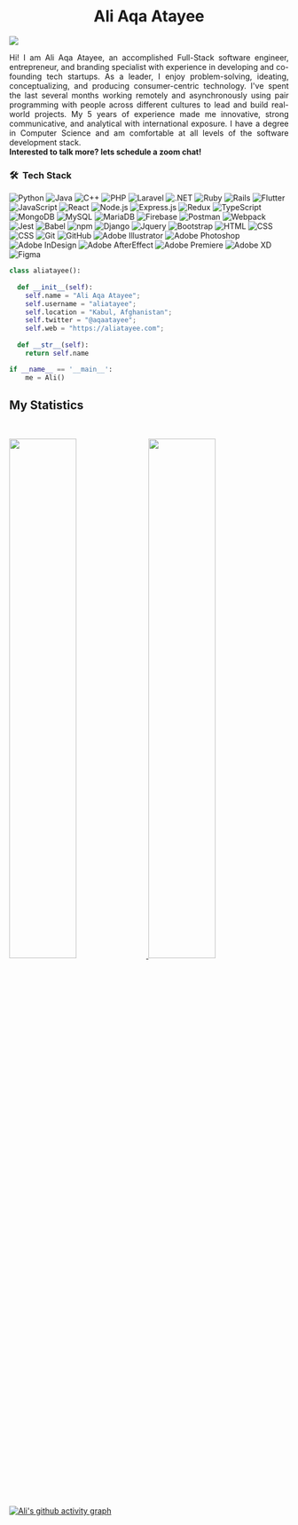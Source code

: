 <h1 align="center">
  <b>Ali Aqa Atayee</b>
</h1>
<a href="https://www.youtube.com/watch?v=dQw4w9WgXcQ"><img src="https://user-images.githubusercontent.com/73097560/115834477-dbab4500-a447-11eb-908a-139a6edaec5c.gif"></a>

<p style="text-align: justify;">Hi! I am Ali Aqa Atayee, an accomplished Full-Stack software engineer, entrepreneur, and branding specialist with experience in developing and co-founding tech startups. As a leader, I enjoy problem-solving, ideating, conceptualizing, and producing consumer-centric technology. I've spent the last several months working remotely and asynchronously using pair programming with people across different cultures to lead and build real-world projects. 
My 5 years of experience made me innovative, strong communicative, and analytical with international exposure. I have a degree in Computer Science and am comfortable at all levels of the software development stack. 
<br>
<b>Interested to talk more? lets schedule a zoom chat!</b>
<br>

### 🛠 &nbsp;Tech Stack

![Python](https://img.shields.io/badge/-Python-05122A?style=flat&logo=python)
![Java](https://img.shields.io/badge/-Java-05122A?style=flat&logo=Java&logoColor=FFA518)
![C++](https://img.shields.io/badge/-C++-05122A?style=flat&logo=C%2B%2B&logoColor=00599C)
![PHP](https://img.shields.io/badge/-php-05122A?style=flat&logo=php)
![Laravel](https://img.shields.io/badge/-laravel-05122A?style=flat&logo=laravel)
![.NET](https://img.shields.io/badge/-.NET-05122A?style=flat&logo=.net)
![Ruby](https://img.shields.io/badge/-ruby-05122A?style=flat&logo=ruby)
![Rails](https://img.shields.io/badge/-Rails-05122A?style=flat&logo=rubyonrails)
![Flutter](https://img.shields.io/badge/-Flutter-05122A?style=flat&logo=flutter)
![JavaScript](https://img.shields.io/badge/-JavaScript-05122A?style=flat&logo=javascript)
![React](https://img.shields.io/badge/-React-05122A?style=flat&logo=react)
![Node.js](https://img.shields.io/badge/-Node.js-05122A?style=flat&logo=node.js)
![Express.js](https://img.shields.io/badge/-Express.js-05122A?style=flat&logo=express)
![Redux](https://img.shields.io/badge/-Redux-05122A?style=flat&logo=redux)
![TypeScript](https://img.shields.io/badge/-TypeScript-05122A?style=flat&logo=typescript)
![MongoDB](https://img.shields.io/badge/-MongoDB-05122A?style=flat&logo=mongodb)
![MySQL](https://img.shields.io/badge/-MySQL-05122A?style=flat&logo=mysql)
![MariaDB](https://img.shields.io/badge/-MariaDB-05122A?style=flat&logo=mariadb)
![Firebase](https://img.shields.io/badge/-Firebase-05122A?style=flat&logo=firebase)
![Postman](https://img.shields.io/badge/-Postman-05122A?style=flat&logo=Postman)
![Webpack](https://img.shields.io/badge/-Webpack-05122A?style=flat&logo=webpack)
![Jest](https://img.shields.io/badge/-Jest-05122A?style=flat&logo=jest)
![Babel](https://img.shields.io/badge/-Babel-05122A?style=flat&logo=babel)
![npm](https://img.shields.io/badge/-npm-05122A?style=flat&logo=npm)
![Django](https://img.shields.io/badge/-Django-05122A?style=flat&logo=django&logoColor=092E20)
![Jquery](https://img.shields.io/badge/-Jquery-05122A?style=flat&logo=jquery&logoColor=563D7C)
![Bootstrap](https://img.shields.io/badge/-Bootstrap-05122A?style=flat&logo=bootstrap&logoColor=563D7C)
![HTML](https://img.shields.io/badge/-HTML-05122A?style=flat&logo=HTML5)
![CSS](https://img.shields.io/badge/-CSS-05122A?style=flat&logo=CSS3&logoColor=1572B6)
![CSS](https://img.shields.io/badge/-Tailwind-05122A?style=flat&logo=tailwindcss)
![Git](https://img.shields.io/badge/-Git-05122A?style=flat&logo=git)
![GitHub](https://img.shields.io/badge/-GitHub-05122A?style=flat&logo=github)
![Adobe Illustrator](https://img.shields.io/badge/-AdobeIllustrator-05122A?style=flat&logo=adobe-illustrator)
![Adobe Photoshop](https://img.shields.io/badge/-AdobePhotoshop-05122A?style=flat&logo=adobe-photoshop)
![Adobe InDesign](https://img.shields.io/badge/-AdobeInDesign-05122A?style=flat&logo=adobe-indesign)
![Adobe AfterEffect](https://img.shields.io/badge/-AdobeAfterEffects-05122A?style=flat&logo=adobe-after-effects)
![Adobe Premiere](https://img.shields.io/badge/-AdobePremiere-05122A?style=flat&logo=adobe-premiere-pro)
![Adobe XD](https://img.shields.io/badge/-AdobeXD-05122A?style=flat&logo=adobe-xd)
![Figma](https://img.shields.io/badge/-Figma-05122A?style=flat&logo=figma)
```python
class aliatayee():
    
  def __init__(self):
    self.name = "Ali Aqa Atayee";
    self.username = "aliatayee";
    self.location = "Kabul, Afghanistan";
    self.twitter = "@aqaatayee";
    self.web = "https://aliatayee.com";
  
  def __str__(self):
    return self.name

if __name__ == '__main__':
    me = Ali()
```
<!-- 
<div align="center">
  <a href="https://open.spotify.com/user/6s6pbtefezpookh8gwnkko15v">
    <img src="https://readme-spotify-tingz.vercel.app/api/now-playing">
  </a>
</div>
 -->
<!--
<div align="center">
  <a href="https://open.spotify.com/user/6s6pbtefezpookh8gwnkko15v">
    <img src="https://spotify-readme-theta-virid.vercel.app/api?scan=true&theme=dark" width="240px">
  </a>
</div>
-->

## My Statistics

<br/>
<p align="left">
  <a href="https://github.com/aliatayee/">
    <img width="49%" src="https://github-readme-stats.vercel.app/api?username=aliatayee&theme=dark&show_icons=true&hide_border=true&border_color=e1e1e12e&icon_color=2AA73B&ring_color=2AA73B&border_radius=0&bg_color=ffffff00" />
    <img width="49%" src="https://streak-stats.demolab.com?user=aliatayee&theme=soft-green&hide_border=true&border_radius=0&background=EB545400&border=E1E1E12E&stroke=2AA73B&ring=2AA73B&currStreakNum=2AA73B&sideNums=2AA73B&currStreakLabel=2AA73B&sideLabels=2AA73B&dates=ACB0BD" />
  </a>
</p>

[![Ali's github activity graph](https://github-readme-activity-graph.vercel.app/graph?username=aliatayee&theme=github-compact&hide_border=true&area=true)](https://github.com/aliatayee)
